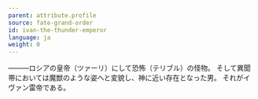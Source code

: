 ```yaml
---
parent: attribute.profile
source: fate-grand-order
id: ivan-the-thunder-emperor
language: ja
weight: 0
---
```


―――ロシアの皇帝（ツァーリ）にして恐怖（テリブル）の怪物。
そして異聞帯においては魔獣のような姿へと変貌し、神に近い存在となった男。
それがイヴァン雷帝である。
